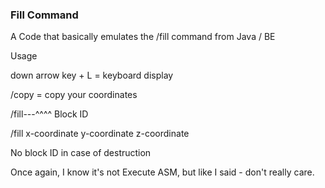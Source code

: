 ### Fill Command

A Code that basically emulates the /fill command from Java / BE

Usage

down arrow key + L = keyboard display

/copy = copy your coordinates

/fill---^^^^ Block ID

/fill x-coordinate y-coordinate z-coordinate

No block ID in case of destruction

Once again, I know it's not Execute ASM, but like I said - don't really care.
